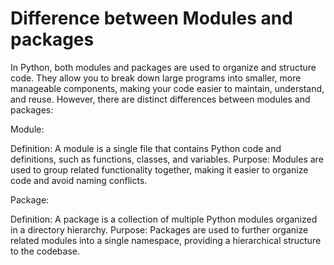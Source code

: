 # Difference between Modules and packages

In Python, both modules and packages are used to organize and structure code. They allow you to break down large programs into smaller, more manageable components, making your code easier to maintain, understand, and reuse. However, there are distinct differences between modules and packages:

Module:

Definition: A module is a single file that contains Python code and definitions, such as functions, classes, and variables.
Purpose: Modules are used to group related functionality together, making it easier to organize code and avoid naming conflicts.

Package:

Definition: A package is a collection of multiple Python modules organized in a directory hierarchy.
Purpose: Packages are used to further organize related modules into a single namespace, providing a hierarchical structure to the codebase.

